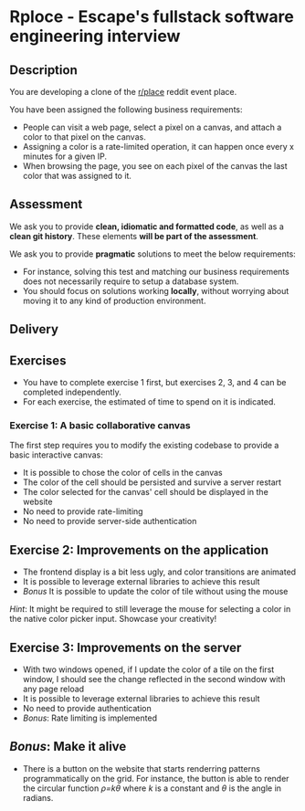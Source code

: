 # Rploce - Escape's fullstack software engineering interview

## Description

You are developing a clone of the [r/place](https://www.reddit.com/r/place/) reddit event place.

You have been assigned the following business requirements:

- People can visit a web page, select a pixel on a canvas, and attach a color to that pixel on the canvas.
- Assigning a color is a rate-limited operation, it can happen once every x minutes for a given IP.
- When browsing the page, you see on each pixel of the canvas the last color that was assigned to it.

## Assessment

We ask you to provide **clean, idiomatic and formatted code**, as well as a **clean git history**. These elements **will be part of the assessment**.

We ask you to provide **pragmatic** solutions to meet the below requirements:

- For instance, solving this test and matching our business requirements does not necessarily require to setup a database system.
- You should focus on solutions working **locally**, without worrying about moving it to any kind of production environment.

## Delivery

## Exercises

- You have to complete exercise 1 first, but exercises 2, 3, and 4 can be completed independently.
- For each exercise, the estimated of time to spend on it is indicated.

### Exercise 1: A basic collaborative canvas

The first step requires you to modify the existing codebase to provide a basic interactive canvas:

- It is possible to chose the color of cells in the canvas
- The color of the cell should be persisted and survive a server restart
- The color selected for the canvas' cell should be displayed in the website
- No need to provide rate-limiting
- No need to provide server-side authentication

## Exercise 2: Improvements on the application

- The frontend display is a bit less ugly, and color transitions are animated
- It is possible to leverage external libraries to achieve this result
- _Bonus_ It is possible to update the color of tile without using the mouse

_Hint_: It might be required to still leverage the mouse for selecting a color in the native color picker input. Showcase your creativity!

## Exercise 3: Improvements on the server

- With two windows opened, if I update the color of a tile on the first window, I should see the change reflected in the second window with any page reload
- It is possible to leverage external libraries to achieve this result
- No need to provide authentication
- _Bonus_: Rate limiting is implemented

## _Bonus_: Make it alive

- There is a button on the website that starts renderring patterns programmatically on the grid. For instance, the button is able to render the circular function _ρ=kθ_ where _k_ is a constant and _θ_ is the angle in radians.
